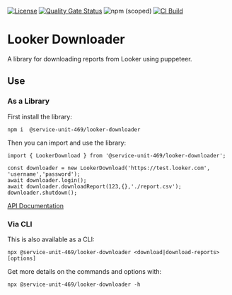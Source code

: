[![License](https://img.shields.io/badge/License-Apache_2.0-blue.svg)](https://opensource.org/licenses/Apache-2.0) [![Quality Gate Status](https://sonarcloud.io/api/project_badges/measure?project=Service-Unit-469_looker-download&metric=alert_status)](https://sonarcloud.io/summary/new_code?id=Service-Unit-469_looker-download) ![npm (scoped)](https://img.shields.io/npm/v/%40service-unit-469/looker-downloader) [![CI Build](https://github.com/Service-Unit-469/looker-download/actions/workflows/build.yml/badge.svg)](https://github.com/Service-Unit-469/looker-download/actions/workflows/build.yml)

# Looker Downloader

A library for downloading reports from Looker using puppeteer.

## Use

### As a Library

First install the library:

    npm i  @service-unit-469/looker-downloader

Then you can import and use the library:

    import { LookerDownload } from '@service-unit-469/looker-downloader';

    const downloader = new LookerDownload('https://test.looker.com', 'username','password');
    await downloader.login();
    await downloader.downloadReport(123,{},'./report.csv');
    downloader.shutdown();

[API Documentation](./docs/API.md)

### Via CLI

This is also available as a CLI:

    npx @service-unit-469/looker-downloader <download|download-reports> [options]

Get more details on the commands and options with:

    npx @service-unit-469/looker-downloader -h

